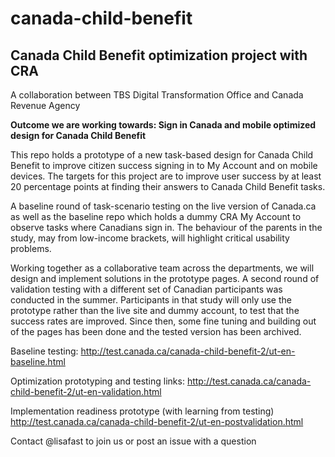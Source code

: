 # canada-child-benefit
## Canada Child Benefit optimization project with CRA

A collaboration between TBS Digital Transformation Office and Canada Revenue Agency

__Outcome we are working towards: Sign in Canada and mobile optimized design for Canada Child Benefit__

This repo holds a prototype of a new task-based design for Canada Child Benefit to improve citizen success signing in to My Account and on mobile devices. The targets for this project are to improve user success by at least 20 percentage points at finding their answers to Canada Child Benefit tasks.

A baseline round of task-scenario testing on the live version of Canada.ca as well as the baseline repo which holds a dummy CRA My Account to observe tasks where Canadians sign in. The behaviour of the parents in the study, may from low-income brackets, will highlight critical usability problems.

Working together as a collaborative team across the departments, we will design and implement solutions in the prototype pages. A second round of validation testing with a different set of Canadian participants was conducted in the summer. Participants in that study will only use the prototype rather than the live site and dummy account, to test that the success rates are improved. Since then, some fine tuning and building out of the pages has been done and the tested version has been archived.

Baseline testing: http://test.canada.ca/canada-child-benefit-2/ut-en-baseline.html

Optimization prototyping and testing links: http://test.canada.ca/canada-child-benefit-2/ut-en-validation.html

Implementation readiness prototype (with learning from testing) http://test.canada.ca/canada-child-benefit-2/ut-en-postvalidation.html

Contact @lisafast to join us or post an issue with a question

